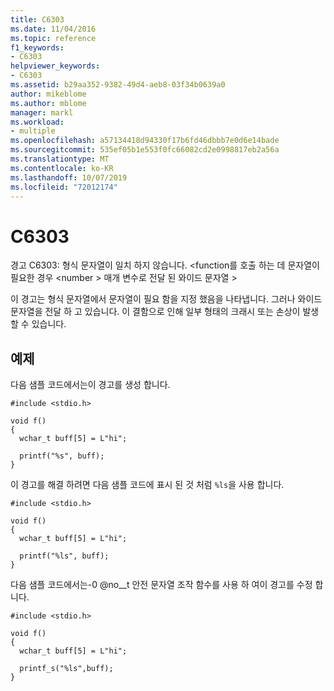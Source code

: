 ```yaml
---
title: C6303
ms.date: 11/04/2016
ms.topic: reference
f1_keywords:
- C6303
helpviewer_keywords:
- C6303
ms.assetid: b29aa352-9382-49d4-aeb8-03f34b0639a0
author: mikeblome
ms.author: mblome
manager: markl
ms.workload:
- multiple
ms.openlocfilehash: a57134418d94330f17b6fd46dbbb7e0d6e14bade
ms.sourcegitcommit: 535ef05b1e553f0fc66082cd2e0998817eb2a56a
ms.translationtype: MT
ms.contentlocale: ko-KR
ms.lasthandoff: 10/07/2019
ms.locfileid: "72012174"
---
```

# <a name="c6303"></a>C6303
경고 C6303: 형식 문자열이 일치 하지 않습니다. \<function를 호출 하는 데 문자열이 필요한 경우 \<number > 매개 변수로 전달 된 와이드 문자열 >

 이 경고는 형식 문자열에서 문자열이 필요 함을 지정 했음을 나타냅니다. 그러나 와이드 문자열을 전달 하 고 있습니다. 이 결함으로 인해 일부 형태의 크래시 또는 손상이 발생할 수 있습니다.

## <a name="example"></a>예제
 다음 샘플 코드에서는이 경고를 생성 합니다.

```
#include <stdio.h>

void f()
{
  wchar_t buff[5] = L"hi";

  printf("%s", buff);
}
```

 이 경고를 해결 하려면 다음 샘플 코드에 표시 된 것 처럼 `%ls`을 사용 합니다.

```
#include <stdio.h>

void f()
{
  wchar_t buff[5] = L"hi";

  printf("%ls", buff);
}
```

 다음 샘플 코드에서는-0 @no__t 안전 문자열 조작 함수를 사용 하 여이 경고를 수정 합니다.

```
#include <stdio.h>

void f()
{
  wchar_t buff[5] = L"hi";

  printf_s("%ls",buff);
}
```
